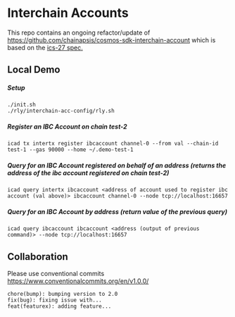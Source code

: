 # Interchain Accounts
This repo contains an ongoing refactor/update of https://github.com/chainapsis/cosmos-sdk-interchain-account which is based on the [ics-27 spec.](https://github.com/cosmos/ics/tree/master/spec/ics-027-interchain-accounts)

## Local Demo

##### Setup
```
./init.sh
./rly/interchain-acc-config/rly.sh
```

##### Register an IBC Account on chain test-2
```
icad tx intertx register ibcaccount channel-0 --from val --chain-id test-1 --gas 90000 --home ~/.demo-test-1
```

##### Query for an IBC Account registered on behalf of an address (returns the address of the ibc account registered on chain test-2)
```
icad query intertx ibcaccount <address of account used to register ibc account (val above)> ibcaccount channel-0 --node tcp://localhost:16657
```

##### Query for an IBC Account by address (return value of the previous query)
```
icad query ibcaccount ibcaccount <address (output of previous command)> --node tcp://localhost:16657
```


## Collaboration

Please use conventional commits  https://www.conventionalcommits.org/en/v1.0.0/

```
chore(bump): bumping version to 2.0
fix(bug): fixing issue with...
feat(featurex): adding feature...
```

